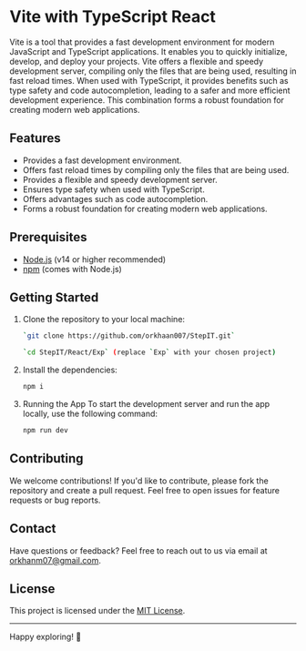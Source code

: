# Vite with TypeScript React

Vite is a tool that provides a fast development environment for modern JavaScript and TypeScript applications. It enables you to quickly initialize, develop, and deploy your projects. Vite offers a flexible and speedy development server, compiling only the files that are being used, resulting in fast reload times. When used with TypeScript, it provides benefits such as type safety and code autocompletion, leading to a safer and more efficient development experience. This combination forms a robust foundation for creating modern web applications.

## Features

- Provides a fast development environment.
- Offers fast reload times by compiling only the files that are being used.
- Provides a flexible and speedy development server.
- Ensures type safety when used with TypeScript.
- Offers advantages such as code autocompletion.
- Forms a robust foundation for creating modern web applications.

## Prerequisites

- [Node.js](https://nodejs.org/en/download/) (v14 or higher recommended)
- [npm](https://www.npmjs.com/get-npm) (comes with Node.js)

## Getting Started

1. Clone the repository to your local machine:
    ```sh
    `git clone https://github.com/orkhaan007/StepIT.git`
    ```
    ```sh
    `cd StepIT/React/Exp` (replace `Exp` with your chosen project)
    ```

2. Install the dependencies:
    ```sh
    npm i

3. Running the App To start the development server and run the app locally, use the following command:
    ```sh
    npm run dev

## Contributing

We welcome contributions! If you'd like to contribute, please fork the repository and create a pull request. Feel free to open issues for feature requests or bug reports.

## Contact

Have questions or feedback? Feel free to reach out to us via email at [orkhanm07@gmail.com](mailto:orkhanm07@gmail.com).

## License

This project is licensed under the [MIT License](LICENSE).

---

Happy exploring! 🏁

